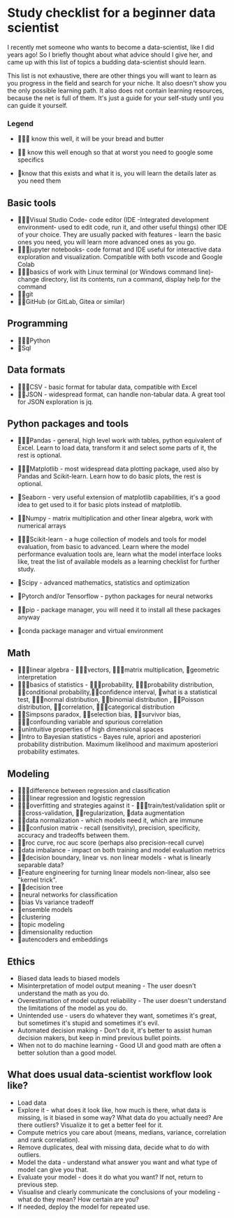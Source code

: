 # Study checklist for a beginner data scientist

I recently met someone who wants to become a data-scientist, like I did years ago! So I briefly thought about what advice should I give her, and came up with this list of topics a budding data-scientist should learn. 

This list is not exhaustive, there are other things you will want to learn as you progress in the field and search for your niche. It also doesn't show you the only possible learning path. It also does not contain learning resources, because the net is full of them. It's just a guide for your self-study until you can guide it yourself.

### Legend

- :small_blue_diamond::small_blue_diamond::small_blue_diamond: know this well, it will be your bread and butter

- :small_blue_diamond::small_blue_diamond: know this well enough so that at worst you need to google some specifics

- :small_blue_diamond:know that this exists and what it is, you will learn the details later as you need them

## Basic tools

- :small_blue_diamond::small_blue_diamond::small_blue_diamond:Visual Studio Code- code editor (IDE -Integrated development environment- used to edit code, run it, and other useful things) other IDE of your choice. They are usually packed with features - learn the basic ones you need, you will learn more advanced ones as you go.
- :small_blue_diamond::small_blue_diamond::small_blue_diamond:jupyter notebooks- code format and IDE useful for interactive data exploration and visualization. Compatible with both vscode and Google Colab
- :small_blue_diamond::small_blue_diamond::small_blue_diamond:basics of work with Linux terminal (or Windows command line)- change directory, list its contents, run a command, display help for the command
- :small_blue_diamond::small_blue_diamond:git
- :small_blue_diamond::small_blue_diamond:GitHub (or GitLab, Gitea or similar)

## Programming

- :small_blue_diamond::small_blue_diamond::small_blue_diamond:Python
- :small_blue_diamond:Sql

## Data formats

- :small_blue_diamond::small_blue_diamond::small_blue_diamond:CSV - basic format for tabular data, compatible with Excel 
- :small_blue_diamond::small_blue_diamond:JSON -  widespread format, can handle non-tabular data. A great tool for JSON exploration is jq.

## Python packages and tools

- :small_blue_diamond::small_blue_diamond::small_blue_diamond:Pandas - general, high level work with tables, python equivalent of Excel. Learn to load data, transform it and select some parts of it, the rest is optional.

- :small_blue_diamond::small_blue_diamond::small_blue_diamond:Matplotlib - most widespread data plotting package, used also by Pandas and Scikit-learn. Learn how to do basic plots, the rest is optional.

- :small_blue_diamond:Seaborn - very useful extension of matplotlib capabilities, it's a good idea to get used to it for basic plots instead of matplotlib.

- :small_blue_diamond::small_blue_diamond:Numpy - matrix multiplication and other linear algebra, work with numerical arrays

- :small_blue_diamond::small_blue_diamond::small_blue_diamond:Scikit-learn - a huge collection of models and tools for model evaluation, from basic to advanced. Learn where the model performance evaluation tools are, learn what the model interface looks like, treat the list of available models as a learning checklist for further study.

- :small_blue_diamond:Scipy - advanced mathematics, statistics and optimization

- :small_blue_diamond:Pytorch and/or Tensorflow - python packages for neural networks

- :small_blue_diamond::small_blue_diamond:pip - package manager, you will need it to install all these packages anyway

- :small_blue_diamond:conda package manager and virtual environment

## Math

- :small_blue_diamond::small_blue_diamond::small_blue_diamond:linear algebra - :small_blue_diamond::small_blue_diamond::small_blue_diamond:vectors, :small_blue_diamond::small_blue_diamond::small_blue_diamond:matrix multiplication, :small_blue_diamond:geometric interpretation
- :small_blue_diamond::small_blue_diamond::small_blue_diamond:basics of statistics - :small_blue_diamond::small_blue_diamond::small_blue_diamond:probability, :small_blue_diamond::small_blue_diamond::small_blue_diamond:probability distribution, :small_blue_diamond::small_blue_diamond:conditional probability,:small_blue_diamond::small_blue_diamond:confidence interval, :small_blue_diamond:what is a statistical test, :small_blue_diamond::small_blue_diamond::small_blue_diamond:normal distribution, :small_blue_diamond::small_blue_diamond:binomial distribution , :small_blue_diamond::small_blue_diamond:Poisson distribution, :small_blue_diamond::small_blue_diamond:correlation, :small_blue_diamond::small_blue_diamond::small_blue_diamond:categorical distribution
- :small_blue_diamond::small_blue_diamond:Simpsons paradox, :small_blue_diamond::small_blue_diamond:selection bias, :small_blue_diamond::small_blue_diamond:survivor bias, :small_blue_diamond::small_blue_diamond::small_blue_diamond:confounding variable and spurious correlation 
- :small_blue_diamond:unintuitive properties of high dimensional spaces
- :small_blue_diamond:Intro to Bayesian statistics - Bayes rule, apriori and aposteriori probability distribution. Maximum likelihood and maximum aposteriori probability estimates.

## Modeling

- :small_blue_diamond::small_blue_diamond::small_blue_diamond:difference between regression and classification
- :small_blue_diamond::small_blue_diamond::small_blue_diamond:linear regression and logistic regression
- :small_blue_diamond::small_blue_diamond::small_blue_diamond:overfitting and strategies against it - :small_blue_diamond::small_blue_diamond::small_blue_diamond:train/test/validation split or :small_blue_diamond::small_blue_diamond:cross-validation, :small_blue_diamond::small_blue_diamond:regularization, :small_blue_diamond:data augmentation
- :small_blue_diamond::small_blue_diamond:data normalization - which models need it, which are immune
- :small_blue_diamond::small_blue_diamond::small_blue_diamond:confusion matrix - recall (sensitivity), precision, specificity, accuracy and tradeoffs between them.
- :small_blue_diamond::small_blue_diamond:roc curve, roc auc score (perhaps also precision-recall curve)
- :small_blue_diamond:data imbalance - impact on both training and model evaluation metrics
- :small_blue_diamond::small_blue_diamond:decision boundary, linear vs. non linear models - what is linearly separable data?
- :small_blue_diamond:Feature engineering for turning linear models non-linear, also see "kernel trick".
- :small_blue_diamond::small_blue_diamond:decision tree
- :small_blue_diamond:neural networks for classification
- :small_blue_diamond:bias Vs variance tradeoff
- :small_blue_diamond:ensemble models
- :small_blue_diamond:clustering
- :small_blue_diamond:topic modeling
- :small_blue_diamond:dimensionality reduction
- :small_blue_diamond:autencoders and embeddings

## Ethics

- Biased data leads to  biased models
- Misinterpretation of model output meaning - The user doesn't understand the math as you do.
- Overestimation of model output reliability - The user doesn't understand the limitations of the model as you do.
- Unintended use - users do whatever they want, sometimes it's great, but sometimes it's stupid and sometimes it's evil.
- Automated decision making - Don't do it, it's better to assist human decision makers, but keep in mind previous bullet points.
- When not to do machine learning - Good UI and good math are often a better solution than a good model.



## What does usual data-scientist workflow look like?

- Load data
- Explore it - what does it look like, how much is there, what data is missing, is it biased in some way? What data do you actually need? Are there outliers? Visualize it to get a better feel for it.
- Compute metrics you care about (means, medians, variance, correlation and rank correlation).
- Remove duplicates, deal with missing data, decide what to do with outliers.
- Model the data - understand what answer you want and what type of model can give you that.
- Evaluate your model - does it do what you want? If not, return to previous step.
- Visualise and clearly communicate the conclusions of your modeling - what do they mean? How certain are you?
- If needed, deploy the model for repeated use.
